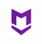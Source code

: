 ![screenshot](https://github.com/adam-p/markdown-here/raw/master/src/common/images/icon48.png "Screenshot")
